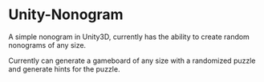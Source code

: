 # Unity-Nonogram
 A simple nonogram in Unity3D, currently has the ability to create random nonograms of any size.
 
 Currently can generate a gameboard of any size with a randomized puzzle and generate hints for the puzzle.
